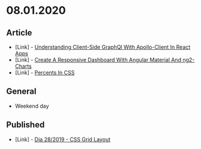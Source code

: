 # 08.01.2020

## Article

- \[Link\] - [Understanding Client-Side GraphQl With Apollo-Client In React Apps](https://www.smashingmagazine.com/2020/07/client-side-graphql-apollo-client-react-apps/)
- \[Link\] - [Create A Responsive Dashboard With Angular Material And ng2-Charts](https://www.smashingmagazine.com/2020/07/responsive-dashboard-angular-material-ng2-charts-schematics/)
- \[Link\] - [Percents In CSS](https://wattenberger.com/blog/css-percents)

## General

- Weekend day

## Published

- \[Link\] - [Dia 28/2019 - CSS Grid Layout](https://nerdcalistenico.com.br/hemersonvianna/artigos/daysofcode/2019/dia-28-css-grid-layout/)
